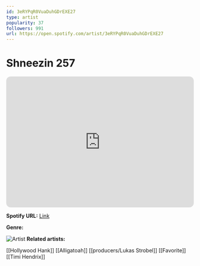 ```yaml
---
id: 3eRYPqR0VuaDuhGDrEXE27
type: artist
popularity: 37
followers: 991
url: https://open.spotify.com/artist/3eRYPqR0VuaDuhGDrEXE27
---
```

# Shneezin 257

<iframe style="border-radius:12px" src="https://open.spotify.com/embed/artist/3eRYPqR0VuaDuhGDrEXE27" width="100%" height="352" frameBorder="0" allowfullscreen="" allow="autoplay; clipboard-write; encrypted-media; fullscreen; picture-in-picture" loading="lazy"></iframe>

**Spotify URL:** [Link](https://open.spotify.com/artist/3eRYPqR0VuaDuhGDrEXE27)

**Genre:** 

![Artist]()
**Related artists:**

[[Hollywood Hank]]
[[Alligatoah]]
[[producers/Lukas Strobel]]
[[Favorite]]
[[Timi Hendrix]]

